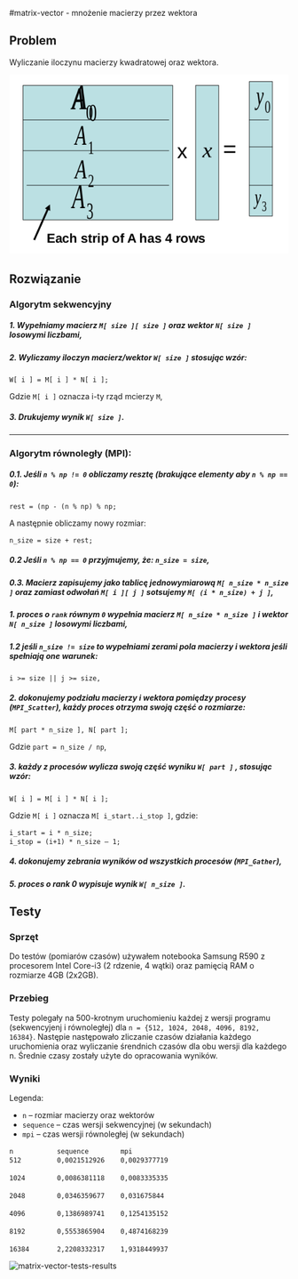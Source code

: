 #matrix-vector - mnożenie macierzy przez wektora

## Problem

Wyliczanie iloczynu macierzy kwadratowej oraz wektora.

![matrix-vector-method](../images/matrix-vector-method.png)

## Rozwiązanie

### Algorytm sekwencyjny

##### 1. Wypełniamy macierz `M[ size ][ size ]` oraz wektor `N[ size ]` losowymi liczbami,

##### 2. Wyliczamy iloczyn macierz/wektor `W[ size ]` stosując wzór:

```
W[ i ] = M[ i ] * N[ i ]; 
```
Gdzie `M[ i ]` oznacza i-ty rząd mcierzy `M`,

##### 3. Drukujemy wynik `W[ size ]`.

---

### Algorytm równoległy (MPI):

##### 0.1. Jeśli `n % np != 0` obliczamy resztę (brakujące elementy aby `n % np == 0`):

```
rest = (np - (n % np) % np;
```

A następnie obliczamy nowy rozmiar:

```
n_size = size + rest;
```

##### 0.2 Jeśli `n % np == 0` przyjmujemy, że: `n_size = size`,

##### 0.3. Macierz zapisujemy jako tablicę jednowymiarową `M[ n_size * n_size ]` oraz zamiast odwołań `M[ i ][ j ]` sotsujemy `M[ (i * n_size) + j ]`,

##### 1. proces o `rank` równym `0` wypełnia macierz `M[ n_size * n_size ]` i wektor `N[ n_size ]` losowymi liczbami,

##### 1.2 jeśli `n_size != size` to wypełniami zerami pola macierzy i wektora jeśli spełniają one warunek:

```
i >= size || j >= size,
```

##### 2. dokonujemy podziału macierzy i wektora pomiędzy procesy (`MPI_Scatter`), każdy proces otrzyma swoją część o rozmiarze:
```
M[ part * n_size ], N[ part ];
```

Gdzie `part = n_size / np`,

##### 3. każdy z procesów wylicza swoją część wyniku `W[ part ]` , stosując wzór:

```
W[ i ] = M[ i ] * N[ i ];
````

Gdzie `M[ i ]` oznacza `M[ i_start..i_stop ]`, gdzie:

```
i_start = i * n_size;
i_stop = (i+1) * n_size – 1;
```

##### 4. dokonujemy zebrania wyników od wszystkich procesów (`MPI_Gather`),
##### 5. proces o rank 0 wypisuje wynik `W[ n_size ]`.


## Testy

### Sprzęt

Do testów (pomiarów czasów) używałem notebooka Samsung R590 z
procesorem Intel Core-i3 (2 rdzenie, 4 wątki) oraz pamięcią RAM o rozmiarze
4GB (2x2GB).

### Przebieg

Testy polegały na 500-krotnym uruchomieniu każdej z wersji programu
(sekwencyjenj i równoległej) dla `n = {512, 1024, 2048, 4096, 8192, 16384}`.
Następie następowało zliczanie czasów działania każdego uruchomienia oraz
wyliczanie śrendnich czasów dla obu wersji dla każdego n.
Średnie czasy zostały użyte do opracowania wyników.

### Wyniki

Legenda:
* `n` – rozmiar macierzy oraz wektorów
* `sequence` – czas wersji sekwencyjnej (w sekundach)
* `mpi` – czas wersji równoległej (w sekundach)

```
n 			sequence 		mpi
512 		0,0021512926 	0,0029377719

1024 		0,0086381118 	0,0083335335

2048 		0,0346359677 	0,031675844

4096 		0,1386989741 	0,1254135152

8192 		0,5553865904 	0,4874168239

16384 		2,2208332317 	1,9318449937
```

![matrix-vector-tests-results](../images/matrix-vector-tests-results.png)
